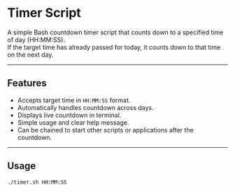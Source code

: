 # Timer Script

A simple Bash countdown timer script that counts down to a specified time of day (HH:MM:SS).  
If the target time has already passed for today, it counts down to that time on the next day.

---

## Features

- Accepts target time in `HH:MM:SS` format.
- Automatically handles countdown across days.
- Displays live countdown in terminal.
- Simple usage and clear help message.
- Can be chained to start other scripts or applications after the countdown.

---

## Usage

```bash
./timer.sh HH:MM:SS
